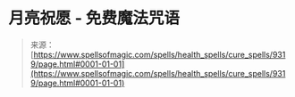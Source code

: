 <!--yml

分类：未分类

日期：2024年06月12日 18:45:17

-->

# 月亮祝愿 - 免费魔法咒语

> 来源：[https://www.spellsofmagic.com/spells/health_spells/cure_spells/9319/page.html#0001-01-01](https://www.spellsofmagic.com/spells/health_spells/cure_spells/9319/page.html#0001-01-01)
